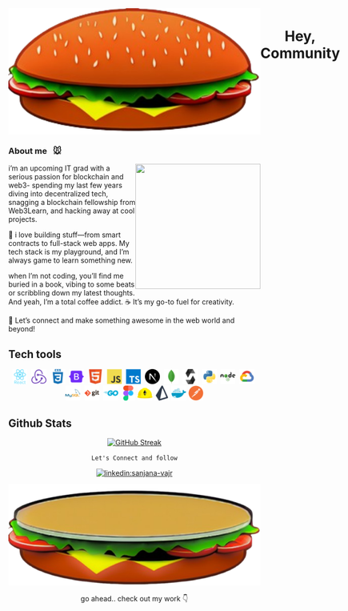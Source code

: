 
<div align="center" style="display: flex">

  <img src="./images/bheader.png" alt='' wdith=100% >

  <div align="center">
    <h1>Hey, Community</h1>
  </div>
  
</div>

### About me &nbsp; 🐭

<img align="right" id='header' src='https://media.giphy.com/media/3kPDmoWdBpQPNhCnUG/giphy.gif' width="250rem" height="250rem">

i’m an upcoming IT grad with a serious passion for blockchain and web3- spending my last few years diving into decentralized tech, snagging a blockchain fellowship from Web3Learn, and hacking away at cool projects.

🚀 i love building stuff—from smart contracts to full-stack web apps. My tech stack is my playground, and I’m always game to learn something new.

when I’m not coding, you’ll find me buried in a book, vibing to some beats or scribbling down my latest thoughts. And yeah, I’m a total coffee addict. ☕ It’s my go-to fuel for creativity.

🤝 Let’s connect and make something awesome in the web world and beyond!


## Tech tools

<div align="center">
  <img src="https://github.com/devicons/devicon/blob/master/icons/react/react-original-wordmark.svg" title="React" alt="React" width="30" height="30"/>&nbsp;
  <img src="https://github.com/devicons/devicon/blob/master/icons/redux/redux-original.svg" title="Redux" alt="Redux " width="30" height="30"/>&nbsp;
  <img src="https://github.com/devicons/devicon/blob/master/icons/css3/css3-plain-wordmark.svg"  title="CSS3" alt="CSS" width="30" height="30"/>&nbsp;
  <img src="https://github.com/devicons/devicon/blob/master/icons/bootstrap/bootstrap-plain.svg"  title="bootstrap" alt="bootstrap" width="30" height="30"/>&nbsp;
  <img src="https://github.com/devicons/devicon/blob/master/icons/html5/html5-original.svg" title="HTML5" alt="HTML" width="30" height="30"/>&nbsp;
  <img src="https://github.com/devicons/devicon/blob/master/icons/javascript/javascript-original.svg" title="JavaScript" alt="JavaScript" width="30" height="30"/>&nbsp;
  <img src="https://github.com/devicons/devicon/blob/master/icons/typescript/typescript-original.svg" title="Typrscript" alt="Typescript" width="30" height="30"/>&nbsp;
  <img src="https://github.com/devicons/devicon/blob/master/icons/nextjs/nextjs-original.svg" title="NextJS" alt="NextJS" width="30" height="30"/>&nbsp;
  <img src="https://github.com/devicons/devicon/blob/master/icons/mongodb/mongodb-original.svg" title="mongodb" **alt="mongodb" width="30" height="30"/>&nbsp;
  <img src="https://github.com/devicons/devicon/blob/master/icons/solidity/solidity-original.svg" title="Solidity" alt="Solidity" width="30" height="30"/>&nbsp;
  <img src="https://github.com/devicons/devicon/blob/master/icons/python/python-original.svg" title="python" alt="python" width="30" height="30"/>&nbsp;
  <img src="https://github.com/devicons/devicon/blob/master/icons/nodejs/nodejs-original-wordmark.svg" title="NodeJS" alt="NodeJS" width="30" height="30"/>&nbsp;
  <img src="https://github.com/devicons/devicon/blob/master/icons/googlecloud/googlecloud-original.svg" title="GCP" alt="GCP" width="30" height="30"/>&nbsp;
  <img src="https://github.com/devicons/devicon/blob/master/icons/mysql/mysql-original-wordmark.svg" title="MySQL"  alt="MySQL" width="30" height="30"/>&nbsp;
  <img src="https://github.com/devicons/devicon/blob/master/icons/git/git-original-wordmark.svg" title="Git" **alt="Git" width="30" height="30"/>&nbsp;
  <img src="https://github.com/devicons/devicon/blob/master/icons/go/go-original-wordmark.svg" title="go" **alt="go" width="30" height="30"/>
  <img src="https://github.com/devicons/devicon/blob/master/icons/figma/figma-original.svg" title="Figma" **alt="Figma" width="30" height="30"/>
  <img src="https://github.com/devicons/devicon/blob/master/icons/hardhat/hardhat-original.svg" title="hardhat" **alt="hardhat" width="30" height="30"/>
  <img src="https://github.com/devicons/devicon/blob/master/icons/prisma/prisma-original.svg" title="prisma" **alt="prisma" width="30" height="30"/>
  <img src="https://github.com/devicons/devicon/blob/master/icons/docker/docker-plain.svg" title="docker" **alt="docker" width="30" height="30"/>
  <img src="https://github.com/devicons/devicon/blob/master/icons/postman/postman-plain.svg" title="postman" **alt="postman" width="30" height="30"/>
</div>

## Github Stats

<div align="center">

  [![GitHub Streak](https://github-readme-streak-stats.herokuapp.com?user=sanjana-19o8&theme=dark&hide_border=true&border_radius=0.1&card_width=500&ring=30EBC6&fire=2DDBB8&currStreakLabel=2DDBB8&background=0D1117&hide_longest_streak=false)]([https://git.io/streak-stats](https://github-readme-streak-stats.herokuapp.com?user=sanjana-19o8&theme=dark&hide_border=true&border_radius=0.1&card_width=500&ring=30EBC6&fire=2DDBB8&currStreakLabel=2DDBB8&background=0D1117&hide_longest_streak=false))
  
    Let's Connect and follow
   [![linkedin:sanjana-vajr](https://img.shields.io/badge/linkedin-0A66C2?style=for-the-badge&logo=linkedin&logoColor=white)](https://www.linkedin.com/in/sanjana-vajr/)

  <img src="./images/bfooter.png" alt='' wdith=100% >

  go ahead.. check out my work 👇
</div>
